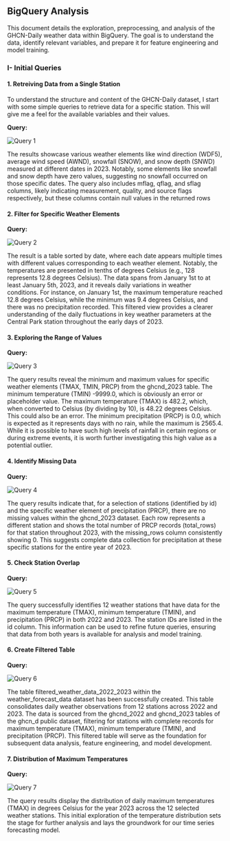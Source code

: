 ## BigQuery Analysis

This document details the exploration, preprocessing, and analysis of the GHCN-Daily weather data within BigQuery. The goal is to understand the data, identify relevant variables, and prepare it for feature engineering and model training.

### I- Initial Queries

#### 1. Retreiving Data from a Single Station

To understand the structure and content of the GHCN-Daily dataset, I start with some simple queries to retrieve data for a specific station. This will give me a feel for the available variables and their values.

**Query:**

![Query 1](BigQuery-images/Bq-1.png)

The results showcase various weather elements like wind direction (WDF5), average wind speed (AWND), snowfall (SNOW), and snow depth (SNWD) measured at different dates in 2023. Notably, some elements like snowfall and snow depth have zero values, suggesting no snowfall occurred on those specific dates. The query also includes mflag, qflag, and sflag columns, likely indicating measurement, quality, and source flags respectively, but these columns contain null values in the returned rows

#### 2. Filter for Specific Weather Elements

**Query:**

![Query 2](BigQuery-images/Bq-2.png)

The result is a table sorted by date, where each date appears multiple times with different values corresponding to each weather element. Notably, the temperatures are presented in tenths of degrees Celsius (e.g., 128 represents 12.8 degrees Celsius). The data spans from January 1st to at least January 5th, 2023, and it reveals daily variations in weather conditions. For instance, on January 1st, the maximum temperature reached 12.8 degrees Celsius, while the minimum was 9.4 degrees Celsius, and there was no precipitation recorded. This filtered view provides a clearer understanding of the daily fluctuations in key weather parameters at the Central Park station throughout the early days of 2023.

#### 3. Exploring the Range of Values

**Query:**

![Query 3](BigQuery-images/Bq-3.png)

The query results reveal the minimum and maximum values for specific weather elements (TMAX, TMIN, PRCP) from the ghcnd_2023 table. The minimum temperature (TMIN) -9999.0, which is obviously an error or placeholder value. The maximum temperature (TMAX) is 482.2, which, when converted to Celsius (by dividing by 10), is 48.22 degrees Celsius. This could also be an error. The minimum precipitation (PRCP) is 0.0, which is expected as it represents days with no rain, while the maximum is 2565.4. While it is possible to have such high levels of rainfall in certain regions or during extreme events, it is worth further investigating this high value as a potential outlier.

#### 4. Identify Missing Data

**Query:**

![Query 4](BigQuery-images/Bq-4.png)

The query results indicate that, for a selection of stations (identified by id) and the specific weather element of precipitation (PRCP), there are no missing values within the ghcnd_2023 dataset. Each row represents a different station and shows the total number of PRCP records (total_rows) for that station throughout 2023, with the missing_rows column consistently showing 0. This suggests complete data collection for precipitation at these specific stations for the entire year of 2023.

#### 5. Check Station Overlap

**Query:**

![Query 5](BigQuery-images/Bq-5.png)

The query successfully identifies 12 weather stations that have data for the maximum temperature (TMAX), minimum temperature (TMIN), and precipitation (PRCP) in both 2022 and 2023. The station IDs are listed in the id column. This information can be used to refine future queries, ensuring that data from both years is available for analysis and model training.

#### 6. Create Filtered Table 

**Query:**

![Query 6](BigQuery-images/Bq-6.png)

The table filtered_weather_data_2022_2023 within the weather_forecast_data dataset has been successfully created. This table consolidates daily weather observations from 12 stations across 2022 and 2023. The data is sourced from the ghcnd_2022 and ghcnd_2023 tables of the ghcn_d public dataset, filtering for stations with complete records for maximum temperature (TMAX), minimum temperature (TMIN), and precipitation (PRCP). This filtered table will serve as the foundation for subsequent data analysis, feature engineering, and model development.

#### 7. Distribution of Maximum Temperatures

**Query:**

![Query 7](BigQuery-images/Bq-7.png)

The query results display the distribution of daily maximum temperatures (TMAX) in degrees Celsius for the year 2023 across the 12 selected weather stations. This initial exploration of the temperature distribution sets the stage for further analysis and lays the groundwork for our time series forecasting model.
